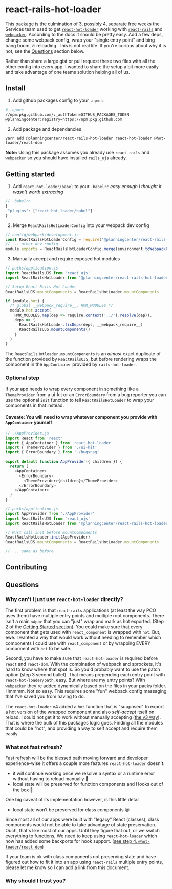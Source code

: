 # react-rails-hot-loader
This package is the culmination of 3, possibly 4, separate free weeks the Services team used to get [`react-hot-loader`](https://github.com/gaearon/react-hot-loader) working with [`react-rails`](https://github.com/reactjs/react-rails) and [`webpacker`](https://github.com/rails/webpacker). According to the docs it should be pretty easy. Add a few deps, change some webpack config, wrap your "single entry point" and bing bang boom, 🔥 reloading. This is not real life. If you're curious about why it is not, see the [Questions](https://github.com/planningcenter/react-rails-hot-loader#questions) section below.

Rather than share a large gist or pull request these two files with all the other config into every app. I wanted to share the setup a bit more easily and take advantage of one teams solution helping all of us.

## Install
1. Add github packages config to your `.npmrc`
``` bash
# .npmrc
//npm.pkg.github.com/:_authToken=GITHUB_PACKAGES_TOKEN
@planningcenter:registry=https://npm.pkg.github.com
```
2. Add package and dependancies
```
yarn add @planningcenter/react-rails-hot-loader react-hot-loader @hot-loader/react-dom 
```

**Note:** Using this package assumes you already use `react-rails` and `webpacker` so you should have installed `rails_ujs` already.

## Getting started
1. Add `react-hot-loader/babel` to your `.babelrc` _easy enough I thought it wasn't worth extracting_
``` javascript
// .babelrc
{
 "plugins": ["react-hot-loader/babel"]
}
```

2. Merge `ReactRailsHotLoaderConfig` into your webpack dev config
``` javascript
// config/webpack/development.js
const ReactRailsHotLoaderConfig = require('@planningcenter/react-rails-hot-loader/config')
// ... other dev config
module.exports = ReactRailsHotLoaderConfig.merge(environment.toWebpackConfig())
```

3. Manually accept and require exposed hot modules
``` javascript
// packs/application.js
import ReactRailsUJS from 'react_ujs'
import ReactRailsHotLoader from '@planningcenter/react-rails-hot-loader'

// Setup React Rails Hot Loader
ReactRailsUJS.mountComponents = ReactRailsHotLoader.mountComponents

if (module.hot) {
  /* global __webpack_require__, HMR_MODULES */
  module.hot.accept(
    HMR_MODULES.map(dep => require.context('../').resolve(dep)),
    deps => {
      ReactRailsHotLoader.fixDeps(deps, __webpack_require__)
      ReactRailsUJS.mountComponents()
    }
  )
}
```
The `ReactRailsHotloader.mountComponents` is an _almost_ exact duplicate of the function provided by `ReactRailsUJS`, but before rendering wraps the component in the `AppContainer` provided by `rails-hot-loader`.

### Optional step
If your app needs to wrap every component in something like a `ThemeProvider` from a ui-kit or an `ErrorBoundary` from a bug reporter you can use the optional `init` function to tell `ReactRailsHotLoader` to wrap your components in that instead.
#### Caveate: You will need to wrap whatever component you provide with `AppContainer` yourself
``` javascript
// ./AppProvider.js
import React from 'react'
import { AppContainer } from 'react-hot-loader'
import { ThemeProvider } from './ui-kit'
import { ErrorBoundary } from './bugsnag'

export default function AppProvider({ children }) {
  return (
    <AppContainer>
      <ErrorBoundary>
        <ThemeProvider>{children}</ThemeProvider>
      </ErrorBoundary>
    </AppContainer>
  )
}
```

``` javascript
// packs/application.js
import AppProvider from './AppProvider'
import ReactRailsUJS from 'react_ujs'
import ReactRailsHotLoader from '@planningcenter/react-rails-hot-loader'

// Must call init before mountComponents
ReactRailsHotLoader.init(AppProvider)
ReactRailsUJS.mountComponents = ReactRailsHotLoader.mountComponents

// ... same as before
```

## Contributing

## Questions
### Why can't I just use `react-hot-loader` directly?
The first problem is that `react-rails` applications (at least the way PCO uses them) have multiple entry points and multiple root components. There isn't a main `<App>` that you can "just" wrap and mark as hot exported. (Step 2 of the [Getting Started section](https://github.com/gaearon/react-hot-loader#getting-started)). You could make sure that every component that gets used with `react_component` is wrapped with `hot`. But, ewe. I wanted a way that would work without needing to remember which components I could use with `react_component` or by wrapping EVERY component with `hot` to be safe.

Second, you have to make sure that `react-hot-loader` is required before `react` and `react-dom`. With the combination of webpack and sprockets, it's hard to know where that spot is. So you'd probably want to use the patch option (step 3 second bullet). That means prepending each entry point with `react-hot-loader/path`, easy. But where are my entry points? With `webpacker` they're added dynamically based on the files in your packs folder. Hmmmm. Not so easy. This requires some "fun" webpack config massaging that I've saved you from having to do.

The `react-hot-loader` v4 added a `hot` function that is "supposed" to export a hot version of the wrapped component and also _self-accept_ itself on reload. I could not get it to work without manually accepting ([the v3 way](https://github.com/gaearon/react-hot-loader#appcontainer-vs-hot)). That is where the bulk of this packages logic goes. Finding all the modules that could be "hot", and providing a way to self accept and require them easily.

### What not fast refresh?
[Fast refresh](https://mariosfakiolas.com/blog/what-the-heck-is-react-fast-refresh) will be the blessed path moving forward and developer experience-wise it offers a couple more features `react-hot-loader` doesn't.
* it will continue working once we resolve a syntax or a runtime error without having to reload manually 💖
* local state will be preserved for function components and Hooks out of the box 🍬

One big caveat of its implementation however, is this little detail
* local state won’t be preserved for class components 😢

Since most all of our apps were built with "legacy" React (classes), class components would not be able to take advantage of state preservation. Ouch, that's like most of our apps. Until they figure that out, or we switch everything to functions, We need to keep using `react-hot-loader` which now has added some backports for hook support. ([see step 4. `@hot-loader/react-dom`](https://github.com/gaearon/react-hot-loader#getting-started))

If your team is ok with class components not preserving state and have figured out how to fit it into an app using `react-rails` multiple entry points, please let me know so I can add a link from this document.

### Why should I trust you?

